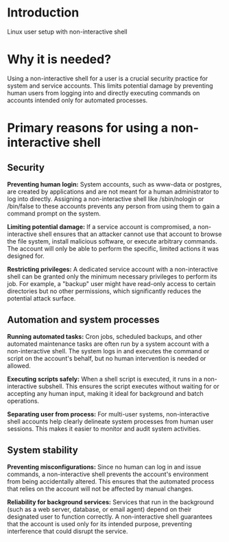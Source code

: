 # Introduction
Linux user setup with non-interactive shell

# Why it is needed?
Using a non-interactive shell for a user is a crucial security practice for system and service accounts. This limits potential damage by preventing human users from logging into and directly executing commands on accounts intended only for automated processes.

# Primary reasons for using a non-interactive shell
## Security
**Preventing human login:** System accounts, such as www-data or postgres, are created by applications and are not meant for a human administrator to log into directly. Assigning a non-interactive shell like /sbin/nologin or /bin/false to these accounts prevents any person from using them to gain a command prompt on the system.

**Limiting potential damage:** If a service account is compromised, a non-interactive shell ensures that an attacker cannot use that account to browse the file system, install malicious software, or execute arbitrary commands. The account will only be able to perform the specific, limited actions it was designed for.

**Restricting privileges:** A dedicated service account with a non-interactive shell can be granted only the minimum necessary privileges to perform its job. For example, a "backup" user might have read-only access to certain directories but no other permissions, which significantly reduces the potential attack surface. 

## Automation and system processes
**Running automated tasks:** Cron jobs, scheduled backups, and other automated maintenance tasks are often run by a system account with a non-interactive shell. The system logs in and executes the command or script on the account's behalf, but no human intervention is needed or allowed.

**Executing scripts safely:** When a shell script is executed, it runs in a non-interactive subshell. This ensures the script executes without waiting for or accepting any human input, making it ideal for background and batch operations.

**Separating user from process:** For multi-user systems, non-interactive shell accounts help clearly delineate system processes from human user sessions. This makes it easier to monitor and audit system activities. 

## System stability
**Preventing misconfigurations:** Since no human can log in and issue commands, a non-interactive shell prevents the account's environment from being accidentally altered. This ensures that the automated process that relies on the account will not be affected by manual changes.

**Reliability for background services:** Services that run in the background (such as a web server, database, or email agent) depend on their designated user to function correctly. A non-interactive shell guarantees that the account is used only for its intended purpose, preventing interference that could disrupt the service.
